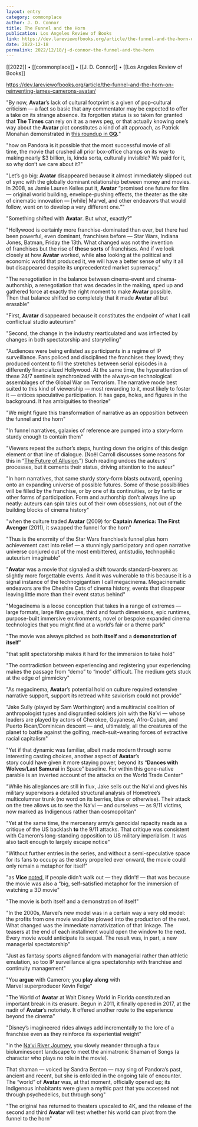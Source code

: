 ```yaml
---
layout: entry
category: commonplace
author: J. D. Connor
title: The Funnel and the Horn
publication: Los Angeles Review of Books
link: https://dev.lareviewofbooks.org/article/the-funnel-and-the-horn-on-reinventing-james-camerons-avatar/
date: 2022-12-18
permalink: 2022/12/18/j-d-connor-the-funnel-and-the-horn
---
```


[[2022]] • [[commonplace]] • [[J. D. Connor]] • [[Los Angeles Review of Books]]

https://dev.lareviewofbooks.org/article/the-funnel-and-the-horn-on-reinventing-james-camerons-avatar/

"By now, **Avatar**’s lack of cultural footprint is a given of pop-cultural criticism — a fact so basic that any commentator may be expected to offer a take on its strange absence. Its forgotten status is so taken for granted that **The** **Times** can rely on it as a news peg, or that actually knowing one’s way about the **Avatar** plot constitutes a kind of alt approach, as Patrick Monahan demonstrated in [this roundup in **GQ**](https://www.gq.com/story/can-you-remember-avatar)**.**"

"how on Pandora is it possible that the most successful movie of all time, the movie that crushed all prior box-office champs on its way to making nearly $3 billion, is, kinda sorta, culturally invisible? We paid for it, so why don’t we care about it?"

"Let’s go big: **Avatar** disappeared because it almost immediately slipped out of sync with the globally dominant relationship between money and movies. In 2008, as Jamie Lauren Keiles put it, **Avatar** “promised one future for film — original world building, envelope-pushing effects, the theater as the site of cinematic innovation — [while] Marvel, and other endeavors that would follow, went on to develop a very different one.”"

"Something shifted with **Avatar**. But what, exactly?"

"Hollywood is certainly more franchise-dominated than ever, but there had been powerful, even dominant, franchises before — Star Wars, Indiana Jones, Batman, Friday the 13th. What changed was not the invention of franchises but the rise of **these sorts** of franchises. And if we look closely at how **Avatar** worked, while **also** looking at the political and economic world that produced it, we will have a better sense of why it all but disappeared despite its unprecedented market supremacy."

"The renegotiation in the balance between cinema-event and cinema-authorship, a renegotiation that was decades in the making, sped up and gathered force at exactly the right moment to make **Avatar** possible. Then that balance shifted so completely that it made **Avatar** all but erasable"

"First, **Avatar** disappeared because it constitutes the endpoint of what I call conflictual studio auteurism"

"Second, the change in the industry rearticulated and was inflected by changes in both spectatorship and storytelling"

"Audiences were being enlisted as participants in a regime of IP surveillance. Fans policed and disciplined the franchises they loved; they produced content to fill the stretches between serial episodes in a differently financialized Hollywood. At the same time, the hyperattention of these 24/7 sentinels synchronized with the always-on technological assemblages of the Global War on Terrorism. The narrative mode best suited to this kind of viewership — most rewarding to it, most likely to foster it — entices speculative participation. It has gaps, holes, and figures in the background. It has ambiguities to theorize"

"We might figure this transformation of narrative as an opposition between the funnel and the horn"

"In funnel narratives, galaxies of reference are pumped into a story-form sturdy enough to contain them"

"Viewers repeat the author’s steps, hunting down the origins of this design element or that line of dialogue. (Noël Carroll discusses some reasons for this in “[The Future of Allusion](https://www.jstor.org/stable/778606).”) Such reading undoes the auteurs’ processes, but it cements their status, driving attention to the auteur"

"In horn narratives, that same sturdy story-form blasts outward, opening onto an expanding universe of possible futures. Some of those possibilities will be filled by the franchise, or by one of its continuities, or by fanfic or other forms of participation. Form and authorship don’t always line up neatly: auteurs can spin tales out of their own obsessions, not out of the building blocks of cinema history"

"when the culture traded **Avatar** (2009) for **Captain America: The First Avenger** (2011), it swapped the funnel for the horn"

"Thus is the enormity of the Star Wars franchise’s funnel plus horn achievement cast into relief — a stunningly participatory and open narrative universe conjured out of the most embittered, antistudio, technophilic auteurism imaginable"

"**Avatar** was a movie that signaled a shift towards standard-bearers as slightly more forgettable events. And it was vulnerable to this because it is a signal instance of the technogigantism I call megacinema. Megacinematic endeavors are the Cheshire Cats of cinema history, events that disappear leaving little more than their event status behind"

"Megacinema is a loose conception that takes in a range of extremes — large formats, large film gauges, third and fourth dimensions, epic runtimes, purpose-built immersive environments, novel or bespoke expanded cinema technologies that you might find at a world’s fair or a theme park"

"The movie was always pitched as both **itself** and a **demonstration of itself**"

"that split spectatorship makes it hard for the immersion to take hold"

"The contradiction between experiencing and registering your experiencing makes the passage from “demo” to “mode” difficult. The medium gets stuck at the edge of gimmickry"

"As megacinema, **Avatar**’s potential hold on culture required extensive narrative support, support its retread white saviorism could not provide"

"Jake Sully (played by Sam Worthington) and a multiracial coalition of anthropologist types and disgruntled soldiers join with the Na’vi — whose leaders are played by actors of Cherokee, Guyanese, Afro-Cuban, and Puerto Rican/Dominican descent — and, ultimately, all the creatures of the planet to battle against the golfing, mech-suit–wearing forces of extractive racial capitalism"

"Yet if that dynamic was familiar, albeit made modern through some interesting casting choices, another aspect of **Avatar**’s story could have given it more staying power, beyond its “**Dances with Wolves**/**Last Samurai** in Space” baseline. For within this gone-native parable is an inverted account of the attacks on the World Trade Center"

"While his allegiances are still in flux, Jake sells out the Na’vi and gives his military supervisors a detailed structural analysis of Hometree’s multicolumnar trunk (no word on its berries, blue or otherwise). Their attack on the tree allows us to see the Na’vi — and ourselves — as 9/11 victims, now marked as Indigenous rather than cosmopolitan"

"Yet at the same time, the mercenary army’s genocidal rapacity reads as a critique of the US backlash **to** the 9/11 attacks. That critique was consistent with Cameron’s long-standing opposition to US military imperialism. It was also tacit enough to largely escape notice"

"Without further entries in the series, and without a semi-speculative space for its fans to occupy as the story propelled ever onward, the movie could only remain a metaphor for itself"

"as **Vice** [noted](https://www.vice.com/en/article/bjw4bv/10-years-later-avatar-is-the-most-popular-movie-no-one-remembers), if people didn’t walk out — they didn’t! — that was because the movie was also a “big, self-satisfied metaphor for the immersion of watching a 3D movie"

"The movie is both itself and a demonstration of itself"

"In the 2000s, Marvel’s new model was in a certain way a very old model: the profits from one movie would be plowed into the production of the next. What changed was the immediate narrativization of that linkage. The teasers at the end of each installment would open the window to the next. Every movie would anticipate its sequel. The result was, in part, a new managerial spectatorship"

"Just as fantasy sports aligned fandom with managerial rather than athletic emulation, so too IP surveillance aligns spectatorship with franchise and continuity management"

"You **argue** with Cameron; you **play along** with Marvel superproducer Kevin Feige"

"The World of **Avatar** at Walt Disney World in Florida constituted an important break in its erasure. Begun in 2011, it finally opened in 2017, at the nadir of **Avatar**’s notoriety. It offered another route to the experience beyond the cinema"

"Disney’s imagineered rides always add incrementally to the lore of a franchise even as they reinforce its experiential weight"

"in the [Na’vi River Journey](https://www.youtube.com/watch?v=B9kUfQVaD2k), you slowly meander through a faux bioluminescent landscape to meet the animatronic Shaman of Songs (a character who plays no role in the movie).

That shaman — voiced by Sandra Benton — may sing of Pandora’s past, ancient and recent, but she is enfolded in the ongoing tale of encounter. The “world” of **Avatar** was, at that moment, officially opened up; its Indigenous inhabitants were given a mythic past that you accessed not through psychedelics, but through song"

"The original has returned to theaters upscaled to 4K, and the release of the second and third **Avatar** will test whether his world can pivot from the funnel to the horn"
